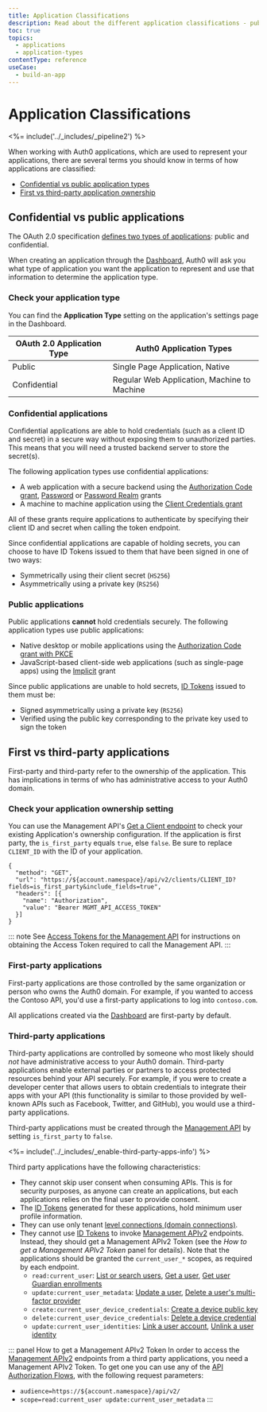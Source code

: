 ```yaml
---
title: Application Classifications
description: Read about the different application classifications - public vs confidential, and first vs third-party
toc: true
topics:
  - applications
  - application-types
contentType: reference
useCase:
  - build-an-app
---
```


# Application Classifications

<%= include('../_includes/_pipeline2') %>

When working with Auth0 applications, which are used to represent your applications, there are several terms you should know in terms of how applications are classified:

* [Confidential vs public application types](#confidential-vs-public-applications)
* [First vs third-party application ownership](#first-vs-third-party-applications) 

## Confidential vs public applications

The OAuth 2.0 specification [defines two types of applications](https://tools.ietf.org/html/rfc6749#section-2.1): public and confidential. 

When creating an application through the [Dashboard](${manage_url}/#/applications), Auth0 will ask you what type of application you want the application to represent and use that information to determine the application type.

### Check your application type

You can find the **Application Type** setting on the application's settings page in the Dashboard.

|OAuth 2.0 Application Type|Auth0 Application Types|
|-|-|
|Public|Single Page Application, Native|
|Confidential|Regular Web Application, Machine to Machine|

### Confidential applications

Confidential applications are able to hold credentials (such as a client ID and secret) in a secure way without exposing them to unauthorized parties. This means that you will need a trusted backend server to store the secret(s).

The following application types use confidential applications:

* A web application with a secure backend using the [Authorization Code grant](/api-auth/grant/authorization-code), [Password](/api-auth/grant/password) or [Password Realm](/api-auth/tutorials/password-grant#realm-support) grants
* A machine to machine application using the [Client Credentials grant](/api-auth/grant/client-credentials)

All of these grants require applications to authenticate by specifying their client ID and secret when calling the token endpoint.

Since confidential applications are capable of holding secrets, you can choose to have ID Tokens issued to them that have been signed in one of two ways:

* Symmetrically using their client secret (`HS256`)
* Asymmetrically using a private key (`RS256`)

### Public applications

Public applications **cannot** hold credentials securely. The following application types use public applications:

* Native desktop or mobile applications using the [Authorization Code grant with PKCE](/api-auth/grant/authorization-code-pkce)
* JavaScript-based client-side web applications (such as single-page apps) using the [Implicit](/api-auth/grant/implicit) grant

Since public applications are unable to hold secrets, [ID Tokens](/tokens/id-token) issued to them must be:

* Signed asymmetrically using a private key (`RS256`)
* Verified using the public key corresponding to the private key used to sign the token

## First vs third-party applications

First-party and third-party refer to the ownership of the application. This has implications in terms of who has administrative access to your Auth0 domain.

### Check your application ownership setting

You can use the Management API's [Get a Client endpoint](/api/management/v2#!/Clients/get_clients_by_id) to check your existing Application's ownership configuration. If the application is first party, the `is_first_party` equals `true`, else `false`. Be sure to replace `CLIENT_ID` with the ID of your application.

```har
{
  "method": "GET",
  "url": "https://${account.namespace}/api/v2/clients/CLIENT_ID?fields=is_first_party&include_fields=true",
  "headers": [{
    "name": "Authorization",
    "value": "Bearer MGMT_API_ACCESS_TOKEN"
  }]
}
```

::: note
See [Access Tokens for the Management API](/api/management/v2/tokens) for instructions on obtaining the Access Token required to call the Management API.
:::

### First-party applications

First-party applications are those controlled by the same organization or person who owns the Auth0 domain. For example, if you wanted to access the Contoso API, you'd use a first-party applications to log into `contoso.com`.

All applications created via the [Dashboard](${manage_url}/#/applications) are first-party by default.

### Third-party applications

Third-party applications are controlled by someone who most likely should *not* have administrative access to your Auth0 domain. Third-party applications enable external parties or partners to access protected resources behind your API securely. For example, if you were to create a developer center that allows users to obtain credentials to integrate their apps with your API (this functionality is similar to those provided by well-known APIs such as Facebook, Twitter, and GitHub), you would use a third-party applications.

Third-party applications must be created through the [Management API](/api/management/v2#!/Clients/post_clients) by setting `is_first_party` to `false`.

<%= include('../_includes/_enable-third-party-apps-info') %>

Third party applications have the following characteristics:

- They cannot skip user consent when consuming APIs. This is for security purposes, as anyone can create an applications, but each applications relies on the final user to provide consent.
- The [ID Tokens](/tokens/id-token) generated for these applications, hold minimum user profile information.
- They can use only tenant [level connections (domain connections)](/applications/enable-third-party-applications#promote-connections). 
- They cannot use [ID Tokens](/tokens/id-token) to invoke [Management APIv2](/api/management/v2) endpoints. Instead, they should get a Management APIv2 Token (see the *How to get a Management APIv2 Token* panel for details). Note that the applications should be granted the `current_user_*` scopes, as required by each endpoint.
  - `read:current_user`: [List or search users](/api/management/v2#!/Users/get_users), [Get a user](/api/management/v2#!/Users/get_users_by_id), [Get user Guardian enrollments](/api/management/v2#!/Users/get_enrollments)
  - `update:current_user_metadata`: [Update a user](/api/management/v2#!/Users/patch_users_by_id), [Delete a user's multi-factor provider](/api/management/v2#!/Users/delete_multifactor_by_provider)
  - `create:current_user_device_credentials`: [Create a device public key](/api/management/v2#!/Device_Credentials/post_device_credentials)
  - `delete:current_user_device_credentials`: [Delete a device credential](/api/management/v2#!/Device_Credentials/delete_device_credentials_by_id)
  - `update:current_user_identities`: [Link a user account](/api/management/v2#!/Users/post_identities), [Unlink a user identity](/api/management/v2#!/Users/delete_provider_by_user_id)

::: panel How to get a Management APIv2 Token
In order to access the [Management APIv2](/api/management/v2) endpoints from a third party applications, you need a Management APIv2 Token. To get one you can use any of the [API Authorization Flows](/api-auth), with the following request parameters:
- `audience=https://${account.namespace}/api/v2/`
- `scope=read:current_user update:current_user_metadata`
:::

